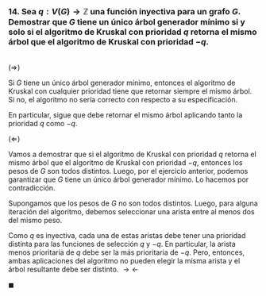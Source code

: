 ### 14. Sea $q : V(G) \to \mathbb{Z}$ una función inyectiva para un grafo $G$. Demostrar que $G$ tiene un único árbol generador mínimo si y solo si el algoritmo de Kruskal con prioridad $q$ retorna el mismo árbol que el algoritmo de Kruskal con prioridad $−q$.

\
$(\Longrightarrow)$

Si $G$ tiene un único árbol generador mínimo, entonces el algoritmo de Kruskal con cualquier prioridad tiene que retornar siempre el mismo árbol. Si no, el algoritmo no sería correcto con respecto a su especificación. 

En particular, sigue que debe retornar el mismo árbol aplicando tanto la prioridad $q$ como $-q$.

$(\Longleftarrow)$

Vamos a demostrar que si el algoritmo de Kruskal con prioridad $q$ retorna el mismo árbol que el algoritmo de Kruskal con prioridad $−q$, entonces los pesos de $G$ son todos distintos. Luego, por el ejercicio anterior, podemos garantizar que $G$ tiene un único árbol generador mínimo. Lo hacemos por contradicción.

Supongamos que los pesos de $G$ no son todos distintos. Luego, para alguna iteración del algoritmo, debemos seleccionar una arista entre al menos dos del mismo peso. 

Como $q$ es inyectiva, cada una de estas aristas debe tener una prioridad distinta para las funciones de selección $q$ y $-q$. En particular, la arista menos prioritaria de $q$ debe ser la más prioritaria de $-q$. Pero, entonces, ambas aplicaciones del algoritmo no pueden elegir la misma arista y el árbol resultante debe ser distinto. $\rightarrow\leftarrow$ 

$\blacksquare$
